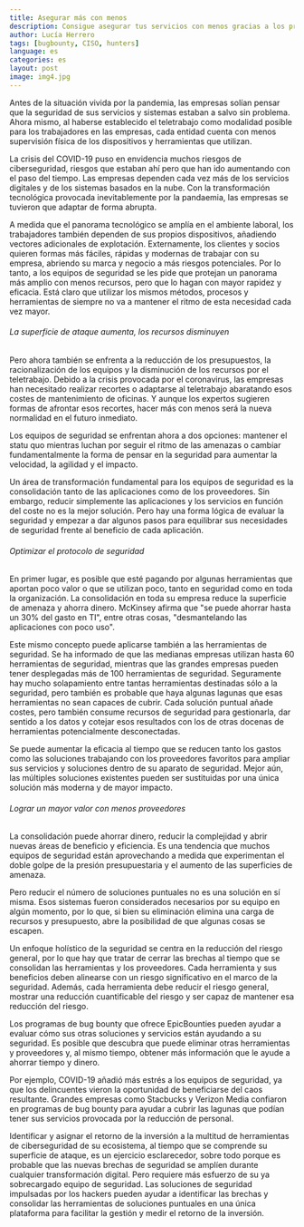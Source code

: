 ```yaml
---
title: Asegurar más con menos
description: Consigue asegurar tus servicios con menos gracias a los programas de bug bounty.
author: Lucía Herrero
tags: [bugbounty, CISO, hunters]
language: es
categories: es
layout: post
image: img4.jpg
---
```


Antes de la situación vivida por la pandemia, las empresas solían pensar que la seguridad de sus servicios y sistemas estaban a salvo sin problema. Ahora mismo, al haberse establecido el teletrabajo como modalidad posible para los trabajadores en las empresas, cada entidad cuenta con menos supervisión física de los dispositivos y herramientas que utilizan. 

La crisis del COVID-19 puso en envidencia muchos riesgos de ciberseguridad, riesgos que estaban ahí pero que han ido aumentando con el paso del tiempo. Las empresas dependen cada vez más de los servicios digitales y de los sistemas basados en la nube. Con la transformación tecnológica provocada inevitablemente por la pandaemia, las empresas se tuvieron que adaptar de forma abrupta. 

A medida que el panorama tecnológico se amplía en el ambiente laboral, los trabajadores también dependen de sus propios dispositivos, añadiendo vectores adicionales de explotación. Externamente, los clientes y socios quieren formas más fáciles, rápidas y modernas de trabajar con su empresa, abriendo su marca y negocio a más riesgos potenciales. Por lo tanto, a los equipos de seguridad se les pide que protejan un panorama más amplio con menos recursos, pero que lo hagan con mayor rapidez y eficacia. Está claro que utilizar los mismos métodos, procesos y herramientas de siempre no va a mantener el ritmo de esta necesidad cada vez mayor.  

###### La superficie de ataque aumenta, los recursos disminuyen 

Pero ahora también se enfrenta a la reducción de los presupuestos, la racionalización de los equipos y la disminución de los recursos por el teletrabajo. Debido a la crisis provocada por el coronavirus, las empresas han necesitado realizar recortes o adaptarse al teletrabajo abaratando esos costes de mantenimiento de oficinas. Y aunque los expertos sugieren formas de afrontar esos recortes, hacer más con menos será la nueva normalidad en el futuro inmediato. 

Los equipos de seguridad se enfrentan ahora a dos opciones: mantener el statu quo mientras luchan por seguir el ritmo de las amenazas o cambiar fundamentalmente la forma de pensar en la seguridad para aumentar la velocidad, la agilidad y el impacto. 

Un área de transformación fundamental para los equipos de seguridad es la consolidación tanto de las aplicaciones como de los proveedores. Sin embargo, reducir simplemente las aplicaciones y los servicios en función del coste no es la mejor solución. Pero hay una forma lógica de evaluar la seguridad y empezar a dar algunos pasos para equilibrar sus necesidades de seguridad frente al beneficio de cada aplicación. 

###### Optimizar el protocolo de seguridad

En primer lugar, es posible que esté pagando por algunas herramientas que aportan poco valor o que se utilizan poco, tanto en seguridad como en toda la organización. La consolidación en toda su empresa reduce la superficie de amenaza y ahorra dinero. McKinsey afirma que "se puede ahorrar hasta un 30% del gasto en TI", entre otras cosas, "desmantelando las aplicaciones con poco uso".  

Este mismo concepto puede aplicarse también a las herramientas de seguridad. Se ha informado de que las medianas empresas utilizan hasta 60 herramientas de seguridad, mientras que las grandes empresas pueden tener desplegadas más de 100 herramientas de seguridad. Seguramente hay mucho solapamiento entre tantas herramientas destinadas sólo a la seguridad, pero también es probable que haya algunas lagunas que esas herramientas no sean capaces de cubrir. Cada solución puntual añade costes, pero también consume recursos de seguridad para gestionarla, dar sentido a los datos y cotejar esos resultados con los de otras docenas de herramientas potencialmente desconectadas.  

Se puede aumentar la eficacia al tiempo que se reducen tanto los gastos como las soluciones trabajando con los proveedores favoritos para ampliar sus servicios y soluciones dentro de su aparato de seguridad. Mejor aún, las múltiples soluciones existentes pueden ser sustituidas por una única solución más moderna y de mayor impacto.  

###### Lograr un mayor valor con menos proveedores 

La consolidación puede ahorrar dinero, reducir la complejidad y abrir nuevas áreas de beneficio y eficiencia. Es una tendencia que muchos equipos de seguridad están aprovechando a medida que experimentan el doble golpe de la presión presupuestaria y el aumento de las superficies de amenaza. 

Pero reducir el número de soluciones puntuales no es una solución en sí misma. Esos sistemas fueron considerados necesarios por su equipo en algún momento, por lo que, si bien su eliminación elimina una carga de recursos y presupuesto, abre la posibilidad de que algunas cosas se escapen.  

Un enfoque holístico de la seguridad se centra en la reducción del riesgo general, por lo que hay que tratar de cerrar las brechas al tiempo que se consolidan las herramientas y los proveedores. Cada herramienta y sus beneficios deben alinearse con un riesgo significativo en el marco de la seguridad. Además, cada herramienta debe reducir el riesgo general, mostrar una reducción cuantificable del riesgo y ser capaz de mantener esa reducción del riesgo. 

Los programas de bug bounty que ofrece EpicBounties pueden ayudar a evaluar  cómo sus otras soluciones y servicios están ayudando a su seguridad. Es posible que descubra que puede eliminar otras herramientas y proveedores y, al mismo tiempo, obtener más información que le ayude a ahorrar tiempo y dinero.  

Por ejemplo, COVID-19 añadió más estrés a los equipos de seguridad, ya que los delincuentes vieron la oportunidad de beneficiarse del caos resultante. Grandes empresas como Stacbucks y Verizon Media confiaron en programas de bug bounty para ayudar a cubrir las lagunas que podían tener sus servicios provocada por la reducción de personal. 

Identificar y asignar el retorno de la inversión a la multitud de herramientas de ciberseguridad de su ecosistema, al tiempo que se comprende su superficie de ataque, es un ejercicio esclarecedor, sobre todo porque es probable que las nuevas brechas de seguridad se amplíen durante cualquier transformación digital. Pero requiere más esfuerzo de su ya sobrecargado equipo de seguridad. Las soluciones de seguridad impulsadas por los hackers pueden ayudar a identificar las brechas y consolidar las herramientas de soluciones puntuales en una única plataforma para facilitar la gestión y medir el retorno de la inversión. 

